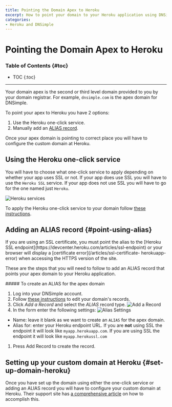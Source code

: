 ```yaml
---
title: Pointing the Domain Apex to Heroku
excerpt: How to point your domain to your Heroku application using DNSimple.
categories:
- Heroku and DNSimple
---
```


# Pointing the Domain Apex to Heroku

### Table of Contents {#toc}

* TOC
{:toc}

---

Your domain apex is the second or third level domain provided to you by your domain registrar. For example, `dnsimple.com` is the apex domain for DNSimple.

To point your apex to Heroku you have 2 options:

1. Use the Heroku one-click service.
1. Manually add an [ALIAS record](/articles/alias-record).


Once your apex domain is pointing to correct place you will have to configure the custom domain at Heroku.

## Using the Heroku one-click service

You will have to choose what one-click service to apply depending on whether your app uses SSL or not. If your app does use SSL you will have to use the `Heroku SSL` service. If your app does not use SSL you will have to go for the one named just `Heroku`.

![Heroku services](/files/heroku-services.jpg)

To apply the Heroku one-click service to your domain follow [these instructions](/articles/services/#adding-a-service).

## Adding an ALIAS record {#point-using-alias}

<warning>
If you are using an SSL certificate, you must point the alias to the [Heroku SSL endpoint](https://devcenter.heroku.com/articles/ssl-endpoint) or your browser will display a [certificate error](/articles/ssl-certificate-
herokuapp-error) when accessing the HTTPS version of the site.
</warning>

These are the steps that you will need to follow to add an ALIAS record that points your apex domain to your Heroku application.

<div class="section-steps" markdown="1">
##### To create an ALIAS for the apex domain

1. Log into your DNSimple account.
1. Follow [these instructions](/articles/record-editor/#access-the-record-editor) to edit your domain's records.
1. Click *Add a Record* and select the *ALIAS* record type.
  ![Add a Record](/files/add-alias-heroku-1.jpg)
1. In the form enter the following settings:
  ![Alias Settings](/files/add-alias-heroku-2.jpg)
  - <label>Name</label>: leave it blank as we want to create an `ALIAS` for the apex domain.
  - <label>Alias for</label>: enter your Heroku endpoint URL. If you are **not** using SSL the endpoint it will look like `myapp.herokuapp.com`. If you are using SSL the endpoint it will look like `myapp.herokussl.com`
1. Press <label>Add Record</label> to create the record.

</div>


## Setting up your custom domain at Heroku {#set-up-domain-heroku}

Once you have set up the domain using either the one-click service or adding an ALIAS record you will have to configure your custom domain at Heroku. Their support site has [a comprehensive article](https://devcenter.heroku.com/articles/custom-domains) on how to accomplish this.
